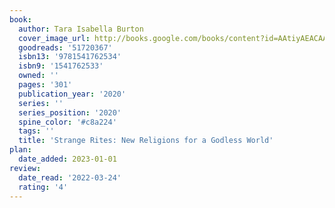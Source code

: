 ```yaml
---
book:
  author: Tara Isabella Burton
  cover_image_url: http://books.google.com/books/content?id=AAtiyAEACAAJ&printsec=frontcover&img=1&zoom=1&source=gbs_api
  goodreads: '51720367'
  isbn13: '9781541762534'
  isbn9: '1541762533'
  owned: ''
  pages: '301'
  publication_year: '2020'
  series: ''
  series_position: '2020'
  spine_color: '#c8a224'
  tags: ''
  title: 'Strange Rites: New Religions for a Godless World'
plan:
  date_added: 2023-01-01
review:
  date_read: '2022-03-24'
  rating: '4'
---
```

